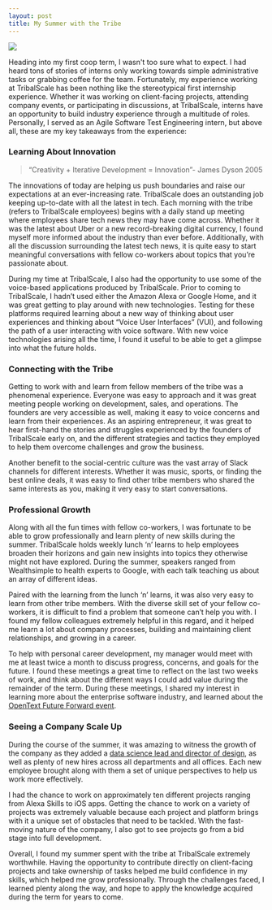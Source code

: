 ```yaml
---
layout: post
title: My Summer with the Tribe
---
```

![](https://media.licdn.com/mpr/mpr/AAEAAQAAAAAAAANjAAAAJGU0MjcyZDdhLTQ3ZWUtNDlmMi1hOWIxLTgzZWI0MjM4MWFkZQ.jpg)

Heading into my first coop term, I wasn't too sure what to expect. I had heard tons of stories of interns only working towards simple administrative tasks or grabbing coffee for the team. Fortunately, my experience working at TribalScale has been nothing like the stereotypical first internship experience. Whether it was working on client-facing projects, attending company events, or participating in discussions, at TribalScale, interns have an opportunity to build industry experience through a multitude of roles. Personally, I served as an Agile Software Test Engineering intern, but above all, these are my key takeaways from the experience:

### Learning About Innovation

  > “Creativity + Iterative Development = Innovation”- James Dyson 2005

The innovations of today are helping us push boundaries and raise our expectations at an ever-increasing rate. TribalScale does an outstanding job keeping up-to-date with all the latest in tech. Each morning with the tribe (refers to TribalScale employees) begins with a daily stand up meeting where employees share tech news they may have come across. Whether it was the latest about Uber or a new record-breaking digital currency, I found myself more informed about the industry than ever before. Additionally, with all the discussion surrounding the latest tech news, it is quite easy to start meaningful conversations with fellow co-workers about topics that you’re passionate about.

<!--excerpt-->

During my time at TribalScale, I also had the opportunity to use some of the voice-based applications produced by TribalScale. Prior to coming to TribalScale, I hadn’t used either the Amazon Alexa or Google Home, and it was great getting to play around with new technologies. Testing for these platforms required learning about a new way of thinking about user experiences and thinking about “Voice User Interfaces” (VUI), and following the path of a user interacting with voice software. With new voice technologies arising all the time, I found it useful to be able to get a glimpse into what the future holds. 


### Connecting with the Tribe

Getting to work with and learn from fellow members of the tribe was a phenomenal experience. Everyone was easy to approach and it was great meeting people working on development, sales, and operations. The founders are very accessible as well, making it easy to voice concerns and learn from their experiences. As an aspiring entrepreneur, it was great to hear first-hand the stories and struggles experienced by the founders of TribalScale early on, and the different strategies and tactics they employed to help them overcome challenges and grow the business.

Another benefit to the social-centric culture was the vast array of Slack channels for different interests. Whether it was music, sports, or finding the best online deals, it was easy to find other tribe members who shared the same interests as you, making it very easy to start conversations. 

### Professional Growth

Along with all the fun times with fellow co-workers, I was fortunate to be able to grow professionally and learn plenty of new skills during the summer. TribalScale holds weekly lunch ‘n’ learns to help employees broaden their horizons and gain new insights into topics they otherwise might not have explored. During the summer, speakers ranged from Wealthsimple to health experts to Google, with each talk teaching us about an array of different ideas. 

Paired with the learning from the lunch ‘n’ learns, it was also very easy to learn from other tribe members. With the diverse skill set of your fellow co-workers, it is difficult to find a problem that someone can’t help you with. I found my fellow colleagues extremely helpful in this regard, and it helped me learn a lot about company processes, building and maintaining client relationships, and growing in a career. 

To help with personal career development, my manager would meet with me at least twice a month to discuss progress, concerns, and goals for the future. I found these meetings a great time to reflect on the last two weeks of work, and think about the different ways I could add value during the remainder of the term. During these meetings, I shared my interest in learning more about the enterprise software industry, and learned about the [OpenText Future Forward event](/2017-08-14-opentext-future-forward).

### Seeing a Company Scale Up

During the course of the summer, it was amazing to witness the growth of the company as they added a [data science lead and director of design](http://betakit.com/today-in-key-hires-tribalscale-adds-head-of-data-sciences-blue-rock-therapeutics-appoints-new-ceo-and-cto/), as well as plenty of new hires across all departments and all offices. Each new employee brought along with them a set of unique perspectives to help us work more effectively. 

I had the chance to work on approximately ten different projects ranging from Alexa Skills to iOS apps. Getting the chance to work on a variety of projects was extremely valuable because each project and platform brings with it a unique set of obstacles that need to be tackled. With the fast-moving nature of the company, I also got to see projects go from a bid stage into full development.

Overall, I found my summer spent with the tribe at TribalScale extremely worthwhile. Having the opportunity to contribute directly on client-facing projects and take ownership of tasks helped me build confidence in my skills, which helped me grow professionally. Through the challenges faced, I learned plenty along the way, and hope to apply the knowledge acquired during the term for years to come.
